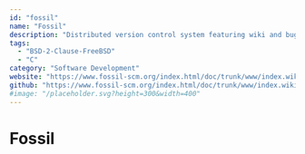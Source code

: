 ```yaml
---
id: "fossil"
name: "Fossil"
description: "Distributed version control system featuring wiki and bug tracker."
tags:
  - "BSD-2-Clause-FreeBSD"
  - "C"
category: "Software Development"
website: "https://www.fossil-scm.org/index.html/doc/trunk/www/index.wiki"
github: "https://www.fossil-scm.org/index.html/doc/trunk/www/index.wiki"
#image: "/placeholder.svg?height=300&width=400"
---
```


# Fossil
